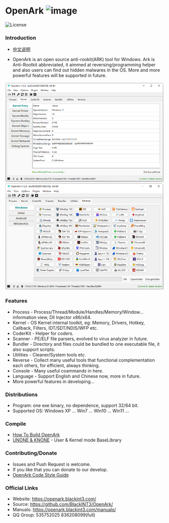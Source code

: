 # OpenArk ![image](doc/resources/logo.png)

![License](https://img.shields.io/badge/License-LGPL-green.svg)

### Introduction
* [中文说明](doc/README-zh.md)

* OpenArk is an open source anti-rookit(ARK) tool for Windows. Ark is Anti-Rootkit abbreviated, it aimmed at reversing/programming helper and also users can find out hidden malwares in the OS. More and more powerful features will be supported in future.

![image](doc/resources/snapshot-en-v122.png)
![image](doc/resources/snapshot-en-v122-01.png)

### Features
* Process - Process/Thread/Module/Handles/Memory/Window... information view, Dll Injector x86/x64.
* Kernel - OS Kernel internal toolkit, eg: Memory, Drivers, Hotkey, Callback, Filters, IDT/SDT/NDIS/WFP etc.
* CoderKit - Helper for coders.
* Scanner - PE/ELF file parsers, evolved to virus analyzer in future.
* Bundler - Directory and files could be bundled to one executable file, it also support scripts.
* Utilities - Cleaner/System tools etc.
* Reverse - Collect many useful tools that functional complementation each others, for efficient, always thinking.
* Console - Many useful coammands in here.
* Language - Support English and Chinese now, more in future.
* More powerful features in developing...

### Distributions
* Program: one exe binary, no dependence, support 32/64 bit.
* Supported OS: Windows XP ... Win7 ... Win10 ... Win11 ...

### Compile
* [How To Build OpenArk](doc/build-openark.md)
* [UNONE & KNONE](https://github.com/BlackINT3/none) - User & Kernel mode BaseLibrary

### Contributing/Donate
  * Issues and Push Request is welcome.
  * If you like that you can donate to our develop.
  * [OpenArk Code Style Guide](doc/code-style-guide.md)

### Official Links
* Website: https://openark.blackint3.com/
* Source: https://github.com/BlackINT3/OpenArk/
* Manuals: https://openark.blackint3.com/manuals/
* QQ Group: 535752025	836208099(full)
